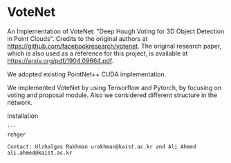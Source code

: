 # VoteNet
An Implementation of VoteNet: "Deep Hough Voting for 3D Object Detection in Point Clouds". Credits to the original authors at https://github.com/facebookresearch/votenet.
The original research paper, which is also used as a reference for this project, is available at https://arxiv.org/pdf/1904.09664.pdf.

We adopted existing PointNet++ CUDA implementation. 

We implemented VoteNet by using Tensorflow and Pytorch, by focusing on voting and proposal module.
Also we considered different structure in the network.

Installation
````
```
rehger

````
```
Contact: Ulzhalgas Rakhman urakhman@kaist.ac.kr and Ali Ahmed ali.ahmed@kaist.ac.kr
